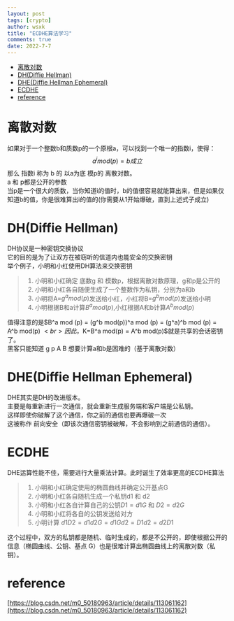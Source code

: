 ```yaml
---
layout: post
tags: [crypto]
author: wsxk
title: "ECDHE算法学习"
comments: true
date: 2022-7-7
---
```




- [离散对数](#离散对数)
- [DH(Diffie Hellman)](#dhdiffie-hellman)
- [DHE(Diffie Hellman Ephemeral)](#dhediffie-hellman-ephemeral)
- [ECDHE](#ecdhe)
- [reference](#reference)


<head>
    <script src="https://cdn.mathjax.org/mathjax/latest/MathJax.js?config=TeX-AMS-MML_HTMLorMML" type="text/javascript"></script>
    <script type="text/x-mathjax-config">
        MathJax.Hub.Config({
            tex2jax: {
            skipTags: ['script', 'noscript', 'style', 'textarea', 'pre'],
            inlineMath: [['$','$']]
            }
        });
    </script>
</head>


<!-- Google tag (gtag.js) -->
<script async src="https://www.googletagmanager.com/gtag/js?id=G-C22S5YSYL7"></script>
<script>
  window.dataLayer = window.dataLayer || [];
  function gtag(){dataLayer.push(arguments);}
  gtag('js', new Date());

  gtag('config', 'G-C22S5YSYL7');
</script>

# 离散对数<br>
如果对于一个整数b和质数p的一个原根a，可以找到一个唯一的指数i，使得：
$$
a^i mod(p) =b 成立
$$
那么 指数i 称为 b 的 以a为底 模p的 离散对数。<br>
a 和 p都是公开的参数<br>
当p是一个很大的质数，当你知道i的值时，b的值很容易就能算出来，但是如果仅知道b的值，你是很难算出i的值的(你需要从1开始爆破，直到上述式子成立)

# DH(Diffie Hellman)<br>
DH协议是一种密钥交换协议<br>
它的目的是为了让双方在被窃听的信道内也能安全的交换密钥<br>
举个例子，小明和小红使用DH算法来交换密钥<br>
> 1. 小明和小红确定 底数g 和 模数p，根据离散对数原理，g和p是公开的
> 2. 小明和小红各自随便生成了一个整数作为私钥，分别为a和b
> 3. 小明将A=$g^a mod (p)$发送给小红，小红将B=$g^bmod(p)$发送给小明
> 4. 小明根据B和a计算$B^amod (p)$,小红根据A和b计算$A^bmod (p)$

值得注意的是$B^a mod (p) = (g^b mod(p))^a mod (p) = (g^a)^b mod (p) = A^b mod(p) $<br>
因此，$K=B^a mod(p) = A^b mod(p)$就是共享的会话密钥了。<br>
黑客只能知道 g p A B 想要计算a和b是困难的（基于离散对数）<br>
# DHE(Diffie Hellman Ephemeral)<br>
DHE其实是DH的改进版本。<br>
主要是每重新进行一次通信，就会重新生成服务端和客户端是公私钥。<br>
这样即使你破解了这个通信，你之前的通信也要再爆破一次<br>
这被称作 前向安全（即该次通信密钥被破解，不会影响到之前通信的通信）。<br>
# ECDHE<br>
DHE运算性能不佳，需要进行大量乘法计算。此时诞生了效率更高的ECDHE算法<br>
> 1. 小明和小红确定使用的椭圆曲线并确定公开基点G
> 2. 小明和小红各自随机生成一个私钥d1 和 d2
> 3. 小明和小红各自计算自己的公钥$D1=d1G$ 和 $D2=d2G$
> 4. 小明和小红将各自的公钥发送给对方
> 5. 小明计算 $d1D2=d1d2G=d1Gd2=D1d2=d2D1$

这个过程中，双方的私钥都是随机、临时生成的，都是不公开的，即使根据公开的信息（椭圆曲线、公钥、基点 G）也是很难计算出椭圆曲线上的离散对数（私钥）。

# reference<br>
[https://blog.csdn.net/m0_50180963/article/details/113061162](https://blog.csdn.net/m0_50180963/article/details/113061162)